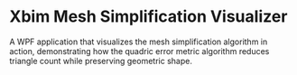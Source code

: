 # Xbim Mesh Simplification Visualizer

A WPF application that visualizes the mesh simplification algorithm in action, demonstrating how the quadric error metric algorithm reduces triangle count while preserving geometric shape.
